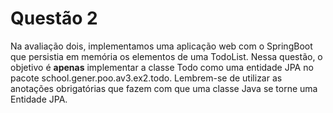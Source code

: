 # Questão 2
Na avaliação dois, implementamos uma aplicação web com o SpringBoot que persistia em memória os elementos de uma TodoList. 
Nessa questão, o objetivo é **apenas** implementar a classe Todo como uma entidade JPA no pacote school.gener.poo.av3.ex2.todo. 
Lembrem-se de utilizar as anotações obrigatórias que fazem com que uma classe Java se torne uma Entidade JPA.
